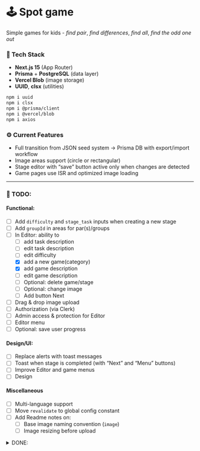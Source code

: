 # 🕹️ Spot game

Simple games for kids - _find pair_, _find differences_, _find all_, _find the odd one out_

### 🧩 Tech Stack

- **Next.js 15** (App Router)
- **Prisma** + **PostgreSQL** (data layer)
- **Vercel Blob** (image storage)
- **UUID**, **clsx** (utilities)

```bash
npm i uuid
npm i clsx
npm i @prisma/client
npm i @vercel/blob
npm i axios
```

### ⚙️ Current Features

- Full transition from JSON seed system → Prisma DB with export/import workflow
- Image areas support (circle or rectangular)
- Stage editor with “save” button active only when changes are detected
- Game pages use ISR and optimized image loading

---

### 🚧 TODO:

#### Functional:

- [ ] Add `difficulty` and `stage_task` inputs when creating a new stage
- [ ] Add `groupId` in areas for par(s)/groups
- [ ] In Editor: ability to
  - [ ] add task description
  - [ ] edit task description
  - [ ] edit difficulty
  - [x] add a new game(category)
  - [x] add game description
  - [ ] edit game description
  - [ ] Optional: delete game/stage
  - [ ] Optional: change image
  - [ ] Add button Next
- [ ] Drag & drop image upload
- [ ] Authorization (via Clerk)
- [ ] Admin access & protection for Editor
- [ ] Editor menu
- [ ] Optional: save user progress

#### Design/UI:

- [ ] Replace alerts with toast messages
- [ ] Toast when stage is completed (with “Next” and “Menu” buttons)
- [ ] Improve Editor and game menus
- [ ] Design

#### Miscellaneous

- [ ] Multi-language support
- [ ] Move `revalidate` to global config constant
- [ ] Add Readme notes on:
  - [ ] Base image naming convention (`image`)
  - [ ] Image resizing before upload

<details>
<summary>DONE:</summary>

- [x] Switch from .json to DB (~~? mongoDB~~ PostreSQL+Vercel Blob)
- [x] Add export/import scripts for Prisma data backups
- [x] Implement circle and rectangular click areas
- [x] Save button activates only when unsaved changes exist

</details>
